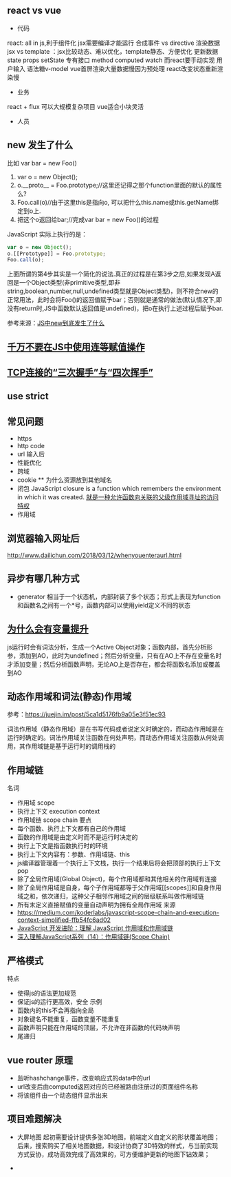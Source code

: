 ## react vs vue

- 代码

react: all in js,利于组件化
jsx需要编译才能运行
合成事件 vs directive
渲染数据 jsx vs template ：jsx比较动态、难以优化，template静态、方便优化
更新数据 state props setState 专有接口
method computed watch 而react要手动实现
用户输入 语法糖v-model
vue首屏渲染大量数据慢因为预处理 react改变状态重新渲染慢

- 业务

react + flux 可以大规模复杂项目
vue适合小块灵活

- 人员

## new 发生了什么
比如 var bar = new Foo()
1. var o = new Object();
2. o.\_\_proto\_\_ = Foo.prototype;//这里还记得之那个function里面的默认的属性么?
3. Foo.call(o)//由于这里this是指向o, 可以把什么this.name或this.getName绑定到o上.
4. 把这个o返回给bar;//完成var bar = new Foo()的过程

JavaScript 实际上执行的是：

```javascript
var o = new Object();
o.[[Prototype]] = Foo.prototype;
Foo.call(o);
```

上面所谓的第4步其实是一个简化的说法.真正的过程是在第3步之后,如果发现A返回是一个Object类型(非primitive类型,即非string,boolean,number,null,undefined类型就是Object类型)，则不符合new的正常用法，此时会将Foo()的返回值赋予bar；否则就是通常的做法(默认情况下,即没有return时,JS中函数默认返回值是undefined)，把o在执行上述过程后赋予bar.

参考来源：[JS中new到底发生了什么](https://warjiang.github.io/devcat/2016/05/12/JS%E4%B8%ADnew%E5%88%B0%E5%BA%95%E5%8F%91%E7%94%9F%E4%BA%86%E4%BB%80%E4%B9%88/)

## [千万不要在JS中使用连等赋值操作](https://www.cnblogs.com/xxcanghai/p/4998076.html)

## [TCP连接的“三次握手”与“四次挥手”](https://blog.csdn.net/u011080472/article/details/51207869)

## use strict

## 常见问题
- https
- http code
- url 输入后
- 性能优化
- 跨域
- cookie ** 为什么资源放到其他域名
- 闭包
  JavaScript closure is a function which remembers the environment in which it was created.
  [就是一种允许函数向关联的父级作用域寻址的访问特权](https://www.zhihu.com/question/34547104/answer/59613890)
- 作用域

## 浏览器输入网址后

<http://www.dailichun.com/2018/03/12/whenyouenteraurl.html>

## 异步有哪几种方式

- generator 
  相当于一个状态机，内部封装了多个状态；形式上表现为function和函数名之间有一个*号，函数内部可以使用yield定义不同的状态

## [为什么会有变量提升](https://blog.csdn.net/qq_24839991/article/details/80199693)
js运行时会有词法分析，生成一个Active Object对象；函数内部，首先分析形参，添加到AO，此时为undefined；然后分析变量，只有在AO上不存在变量名时才添加变量；然后分析函数声明，无论AO上是否存在，都会将函数名添加或覆盖到AO

## 动态作用域和词法(静态)作用域
参考：https://juejin.im/post/5ca1d5176fb9a05e3f51ec93

词法作用域（静态作用域）是在书写代码或者说定义时确定的，而动态作用域是在运行时确定的。词法作用域关注函数在何处声明，而动态作用域关注函数从何处调用，其作用域链是基于运行时的调用栈的
## 作用域链
名词
- 作用域 scope
- 执行上下文 execution context
- 作用域链 scope chain
要点
- 每个函数、执行上下文都有自己的作用域
- 函数的作用域是由定义时而不是运行时决定的
- 执行上下文是指函数执行时的环境
- 执行上下文内容有：参数、作用域链、this
- js编译器管理着一个执行上下文栈，执行一个结束后将会把顶部的执行上下文pop
- 除了全局作用域(Global Object)，每个作用域都和其他相关的作用域有连接
- 除了全局作用域是自身，每个子作用域都等于父作用域\[\[scopes]]和自身作用域之和，依次递归，这种父子相邻作用域之间的层级联系叫做作用域链
- 所有末定义直接赋值的变量自动声明为拥有全局作用域
来源
- <https://medium.com/koderlabs/javascript-scope-chain-and-execution-context-simplified-ffb54fc6ad02>
- [JavaScript 开发进阶：理解 JavaScript 作用域和作用域链](http://www.cnblogs.com/lhb25/archive/2011/09/06/javascript-scope-chain.html)
- [深入理解JavaScript系列（14）：作用域链(Scope Chain)](http://www.cnblogs.com/TomXu/archive/2012/01/18/2312463.html)

## 严格模式

特点
- 使得js的语法更加规范
- 保证js的运行更高效，安全
示例
- 函数内的this不会再指向全局
- 对象键名不能重复，函数变量不能重复
- 函数声明只能在作用域的顶层，不允许在非函数的代码块声明
- 尾递归

## vue router 原理

- 监听hashchange事件，改变响应式的data中的url
- url改变后由computed返回对应的已经被路由注册过的页面组件名称
- 将该组件由一个动态组件显示出来

## 项目难题解决

- 大屏地图
  起初需要设计提供多张3D地图，前端定义自定义的形状覆盖地图；后来，搜索购买了相关地图数据，和设计协商了3D特效的样式，与当前实现方式妥协，成功高效完成了高效果的，可方便维护更新的地图下钻效果；

- 